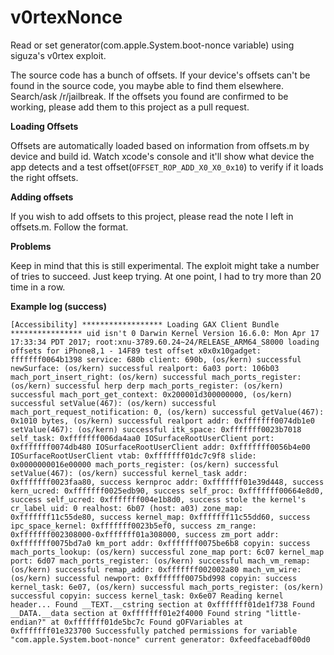 # v0rtexNonce

Read or set generator(com.apple.System.boot-nonce variable) using siguza's v0rtex exploit.

The source code has a bunch of offsets. If your device's offsets can't be found in the source code, you maybe able to find them elsewhere. Search/ask /r/jailbreak. If the offsets you found are confirmed to be working, please add them to this project as a pull request.


**Loading Offsets**

Offsets are automatically loaded based on information from offsets.m by device and build id.
Watch xcode's console and it'll show what device the app detects and a test offset(`OFFSET_ROP_ADD_X0_X0_0x10`) to verify if it loads the right offsets.

**Adding offsets**

If you wish to add offsets to this project, please read the note I left in offsets.m. Follow the format.

**Problems**

Keep in mind that this is still experimental. The exploit might take a number of tries to succeed. Just keep trying. At one point, I had to try more than 20 time in a row.


**Example log (success)**

` [Accessibility] ****************** Loading GAX Client Bundle ****************
  uid isn't 0
  Darwin Kernel Version 16.6.0: Mon Apr 17 17:33:34 PDT 2017; root:xnu-3789.60.24~24/RELEASE_ARM64_S8000
  loading offsets for iPhone8,1 - 14F89
  test offset x0x0x10gadget: fffffff0064b1398
  service: 680b
  client: 690b, (os/kern) successful
  newSurface: (os/kern) successful
  realport: 6a03
  port: 106b03
  mach_port_insert_right: (os/kern) successful
  mach_ports_register: (os/kern) successful
  herp derp
  mach_ports_register: (os/kern) successful
  mach_port_get_context: 0x200001d300000000, (os/kern) successful
  setValue(467): (os/kern) successful
  mach_port_request_notification: 0, (os/kern) successful
  getValue(467): 0x1010 bytes, (os/kern) successful
  realport addr: 0xfffffff0074db1e0
  setValue(467): (os/kern) successful
  itk_space: 0xfffffff0023b7018
  self_task: 0xfffffff006da4aa0
  IOSurfaceRootUserClient port: 0xfffffff0074db480
  IOSurfaceRootUserClient addr: 0xfffffff0056b4e00
  IOSurfaceRootUserClient vtab: 0xfffffff01dc7c9f8
  slide: 0x0000000016e00000
  mach_ports_register: (os/kern) successful
  setValue(467): (os/kern) successful
  kernel_task addr: 0xfffffff0023faa80, success
  kernproc addr: 0xfffffff01e39d448, success
  kern_ucred: 0xfffffff0025edb90, success
  self_proc: 0xfffffff00664e8d0, success
  self_ucred: 0xfffffff004e1b8d0, success
  stole the kernel's cr_label
  uid: 0
  realhost: 6b07 (host: a03)
  zone_map: 0xfffffff11c55de80, success
  kernel_map: 0xfffffff11c55dd60, success
  ipc_space_kernel: 0xfffffff0023b5ef0, success
  zm_range: 0xfffffff002308000-0xfffffff01a308000, success
  zm_port addr: 0xfffffff0075bd7a0
  km_port addr: 0xfffffff0075be6b8
  copyin: success
  mach_ports_lookup: (os/kern) successful
  zone_map port: 6c07
  kernel_map port: 6d07
  mach_ports_register: (os/kern) successful
  mach_vm_remap: (os/kern) successful
  remap_addr: 0xfffffff002002a80
  mach_vm_wire: (os/kern) successful
  newport: 0xfffffff0075bd998
  copyin: success
  kernel_task: 6e07, (os/kern) successful
  mach_ports_register: (os/kern) successful
  copyin: success
  kernel_task: 0x6e07
  Reading kernel header...
  Found __TEXT.__cstring section at 0xfffffff01de1f738
  Found __DATA.__data section at 0xfffffff01e2f4000
  Found string "little-endian?" at 0xfffffff01de5bc7c
  Found gOFVariables at 0xfffffff01e323700
  Successfully patched permissions for variable "com.apple.System.boot-nonce"
  current generator: 0xfeedfacebadf00d0
`
